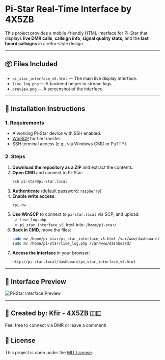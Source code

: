 # Pi-Star Real-Time Interface by 4X5ZB

This project provides a mobile-friendly HTML interface for Pi-Star that displays **live DMR calls**, **callsign info**, **signal quality stats**, and the **last heard callsigns** in a retro-style design.

---

## 📦 Files Included

- `pi_star_interface_v5.html` — The main live display interface.
- `live_log.php` — A backend helper to stream logs.
- `preview.png` — A screenshot of the interface.

---

## 🚀 Installation Instructions

### 1. Requirements

- A working Pi-Star device with SSH enabled.
- [WinSCP](https://winscp.net/eng/download.php) for file transfer.
- SSH terminal access (e.g., via Windows CMD or PuTTY).

### 2. Steps

1. **Download the repository as a ZIP** and extract the contents.
2. **Open CMD** and connect to Pi-Star:
   ```bash
   ssh pi-star@pi-star.local
   ```
3. **Authenticate** (default password: `raspberry`)
4. **Enable write access**:
   ```bash
   rpi-rw
   ```
5. **Use WinSCP** to connect to `pi-star.local` via SCP, and upload:
   - `live_log.php`
   - `pi_star_interface_v5.html`
   into: `/home/pi-star/`
6. **Back in CMD**, move the files:
   ```bash
   sudo mv /home/pi-star/pi_star_interface_v5.html /var/www/dashboard/
   sudo mv /home/pi-star/live_log.php /var/www/dashboard/
   ```
7. **Access the interface** in your browser:
   ```
   http://pi-star.local/dashboard/pi_star_interface_v5.html
   ```

---

## 📸 Interface Preview

![Pi-Star Interface Preview](preview.png)

---

## 📡 Created by: Kfir - 4X5ZB 🇮🇱

Feel free to connect via DMR or leave a comment!

## 📜 License

This project is open under the [MIT License](https://opensource.org/licenses/MIT).
